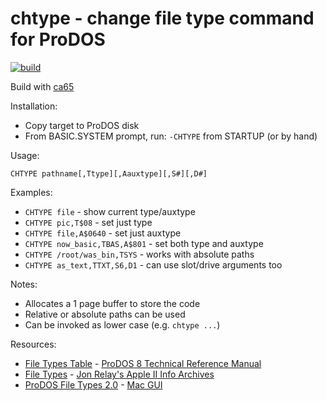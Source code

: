 # chtype - change file type command for ProDOS

[![build](https://github.com/a2stuff/chtype/actions/workflows/main.yml/badge.svg)](https://github.com/a2stuff/chtype/actions/workflows/main.yml)

Build with [ca65](https://cc65.github.io/doc/ca65.html)

Installation:
* Copy target to ProDOS disk
* From BASIC.SYSTEM prompt, run: `-CHTYPE` from STARTUP (or by hand)

Usage:
```
CHTYPE pathname[,Ttype][,Aauxtype][,S#][,D#]
```

Examples:
* `CHTYPE file` - show current type/auxtype
* `CHTYPE pic,T$08` - set just type
* `CHTYPE file,A$0640` - set just auxtype
* `CHTYPE now_basic,TBAS,A$801` - set both type and auxtype
* `CHTYPE /root/was_bin,TSYS` - works with absolute paths
* `CHTYPE as_text,TTXT,S6,D1` - can use slot/drive arguments too

Notes:
* Allocates a 1 page buffer to store the code
* Relative or absolute paths can be used
* Can be invoked as lower case (e.g. `chtype ...`)

Resources:
* [File Types Table](http://www.easy68k.com/paulrsm/6502/PDOS8TRM.HTM#B-1T) - [ProDOS 8 Technical Reference Manual](http://www.easy68k.com/paulrsm/6502/PDOS8TRM.HTM)
* [File Types](https://www.kreativekorp.com/miscpages/a2info/filetypes.shtml) - [Jon Relay's Apple II Info Archives](https://www.kreativekorp.com/miscpages/a2info/)
* [ProDOS File Types 2.0](https://macgui.com/kb/article/116) - [Mac GUI](https://macgui.com)
